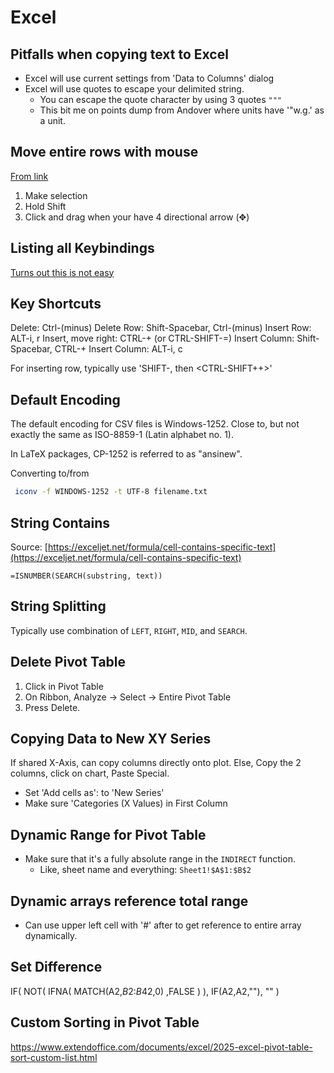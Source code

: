 # Excel

## Pitfalls when copying text to Excel
 - Excel will use current settings from 'Data to Columns' dialog
 - Excel will use quotes to escape your delimited string.
    - You can escape the quote character by using 3 quotes `"""`
    - This bit me on points dump from Andover where units have '"w.g.'
      as a unit.

## Move entire rows with mouse

[From link](https://trumpexcel.com/move-rows-columns/)

1. Make selection
2. Hold Shift
3. Click and drag when your have 4 directional arrow (✥)


## Listing all Keybindings

[Turns out this is not easy](https://stackoverflow.com/questions/16862306/excel-vba-to-list-key-bindings-onkey)

## Key Shortcuts

Delete: Ctrl-(minus)
Delete Row: Shift-Spacebar, Ctrl-(minus)
Insert Row: ALT-i, r
Insert, move right: CTRL-+ (or CTRL-SHIFT-=)
Insert Column: Shift-Spacebar, CTRL-+
Insert Column: ALT-i, c

For inserting row, typically use 'SHIFT-<Space>, then <CTRL-SHIFT++>'

## Default Encoding

The default encoding for CSV files is Windows-1252. Close to, but not
exactly the same as ISO-8859-1 (Latin alphabet no. 1).

In LaTeX packages, CP-1252 is referred to as "ansinew".

Converting to/from

```sh
 iconv -f WINDOWS-1252 -t UTF-8 filename.txt
```

## String Contains

Source: [https://exceljet.net/formula/cell-contains-specific-text](https://exceljet.net/formula/cell-contains-specific-text)

```
=ISNUMBER(SEARCH(substring, text))
```

## String Splitting

Typically use combination of `LEFT`, `RIGHT`, `MID`, and `SEARCH`.

## Delete Pivot Table

1. Click in Pivot Table
2. On Ribbon, Analyze -> Select -> Entire Pivot Table
3. Press Delete.

## Copying Data to New XY Series

If shared X-Axis, can copy columns directly onto plot. Else, Copy the 2
columns, click on chart, Paste Special.

- Set 'Add cells as': to 'New Series'
- Make sure 'Categories (X Values) in First Column


## Dynamic Range for Pivot Table

- Make sure that it's a fully absolute range in the `INDIRECT` function.
  - Like, sheet name and everything: `Sheet1!$A$1:$B$2`

## Dynamic arrays reference total range

- Can use upper left cell with '#' after to get reference to entire array dynamically.

## Set Difference

IF(
    NOT(
         IFNA(
             MATCH(A2,$B$2:$B$42,0)
             ,FALSE
             )
       ),
    IF(A2,A2,""),
    ""
)

## Custom Sorting in Pivot Table

<https://www.extendoffice.com/documents/excel/2025-excel-pivot-table-sort-custom-list.html>

